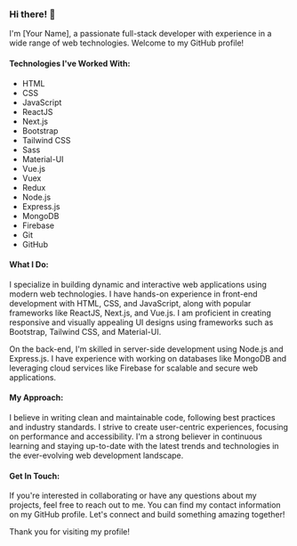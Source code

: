 ### Hi there! 👋

I'm [Your Name], a passionate full-stack developer with experience in a wide range of web technologies. Welcome to my GitHub profile!

#### Technologies I've Worked With:

- HTML
- CSS
- JavaScript
- ReactJS
- Next.js
- Bootstrap
- Tailwind CSS
- Sass
- Material-UI
- Vue.js
- Vuex
- Redux
- Node.js
- Express.js
- MongoDB
- Firebase
- Git
- GitHub

#### What I Do:

I specialize in building dynamic and interactive web applications using modern web technologies. I have hands-on experience in front-end development with HTML, CSS, and JavaScript, along with popular frameworks like ReactJS, Next.js, and Vue.js. I am proficient in creating responsive and visually appealing UI designs using frameworks such as Bootstrap, Tailwind CSS, and Material-UI.

On the back-end, I'm skilled in server-side development using Node.js and Express.js. I have experience with working on databases like MongoDB and leveraging cloud services like Firebase for scalable and secure web applications.

#### My Approach:

I believe in writing clean and maintainable code, following best practices and industry standards. I strive to create user-centric experiences, focusing on performance and accessibility. I'm a strong believer in continuous learning and staying up-to-date with the latest trends and technologies in the ever-evolving web development landscape.

#### Get In Touch:

If you're interested in collaborating or have any questions about my projects, feel free to reach out to me. You can find my contact information on my GitHub profile. Let's connect and build something amazing together!

Thank you for visiting my profile!



<!--
**fedemerino/fedemerino** is a ✨ _special_ ✨ repository because its `README.md` (this file) appears on your GitHub profile.

Here are some ideas to get you started:

- 🔭 I’m currently working on ...
- 🌱 I’m currently learning ...
- 👯 I’m looking to collaborate on ...
- 🤔 I’m looking for help with ...
- 💬 Ask me about ...
- 📫 How to reach me: ...
- 😄 Pronouns: ...
- ⚡ Fun fact: ...
-->
